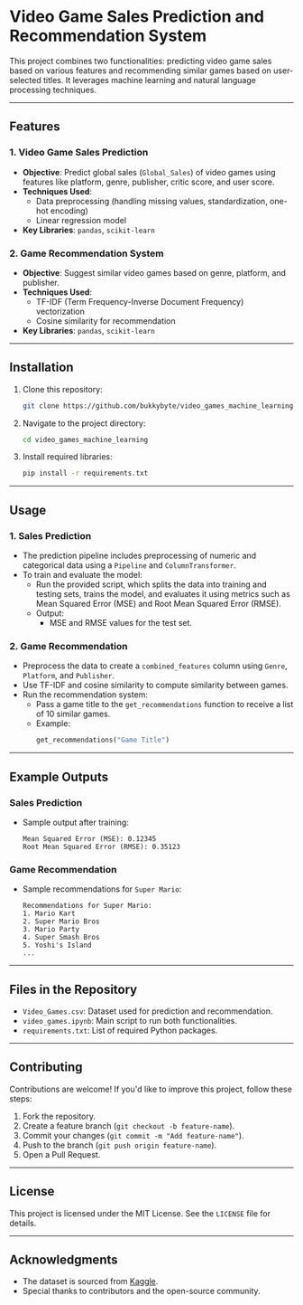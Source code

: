 # Video Game Sales Prediction and Recommendation System

This project combines two functionalities: predicting video game sales based on various features and recommending similar games based on user-selected titles. It leverages machine learning and natural language processing techniques.

---

## Features

### 1. **Video Game Sales Prediction**
   - **Objective**: Predict global sales (`Global_Sales`) of video games using features like platform, genre, publisher, critic score, and user score.
   - **Techniques Used**:
     - Data preprocessing (handling missing values, standardization, one-hot encoding)
     - Linear regression model
   - **Key Libraries**: `pandas`, `scikit-learn`

### 2. **Game Recommendation System**
   - **Objective**: Suggest similar video games based on genre, platform, and publisher.
   - **Techniques Used**:
     - TF-IDF (Term Frequency-Inverse Document Frequency) vectorization
     - Cosine similarity for recommendation
   - **Key Libraries**: `pandas`, `scikit-learn`

---

## Installation

1. Clone this repository:
   ```bash
   git clone https://github.com/bukkybyte/video_games_machine_learning.git
   ```
2. Navigate to the project directory:
   ```bash
   cd video_games_machine_learning
   ```
3. Install required libraries:
   ```bash
   pip install -r requirements.txt
   ```

---

## Usage

### 1. **Sales Prediction**
   - The prediction pipeline includes preprocessing of numeric and categorical data using a `Pipeline` and `ColumnTransformer`.
   - To train and evaluate the model:
     - Run the provided script, which splits the data into training and testing sets, trains the model, and evaluates it using metrics such as Mean Squared Error (MSE) and Root Mean Squared Error (RMSE).
     - Output: 
       - MSE and RMSE values for the test set.

### 2. **Game Recommendation**
   - Preprocess the data to create a `combined_features` column using `Genre`, `Platform`, and `Publisher`.
   - Use TF-IDF and cosine similarity to compute similarity between games.
   - Run the recommendation system:
     - Pass a game title to the `get_recommendations` function to receive a list of 10 similar games.
     - Example:
       ```python
       get_recommendations("Game Title")
       ```

---

## Example Outputs

### Sales Prediction
- Sample output after training:
  ```
  Mean Squared Error (MSE): 0.12345
  Root Mean Squared Error (RMSE): 0.35123
  ```

### Game Recommendation
- Sample recommendations for `Super Mario`:
  ```
  Recommendations for Super Mario:
  1. Mario Kart
  2. Super Mario Bros
  3. Mario Party
  4. Super Smash Bros
  5. Yoshi's Island
  ...
  ```

---

## Files in the Repository

- `Video_Games.csv`: Dataset used for prediction and recommendation.
- `video_games.ipynb`: Main script to run both functionalities.
- `requirements.txt`: List of required Python packages.

---

## Contributing

Contributions are welcome! If you'd like to improve this project, follow these steps:
1. Fork the repository.
2. Create a feature branch (`git checkout -b feature-name`).
3. Commit your changes (`git commit -m "Add feature-name"`).
4. Push to the branch (`git push origin feature-name`).
5. Open a Pull Request.

---

## License

This project is licensed under the MIT License. See the `LICENSE` file for details.

---

## Acknowledgments

- The dataset is sourced from [Kaggle](https://www.kaggle.com/datasets/thedevastator/video-game-sales-and-ratings).
- Special thanks to contributors and the open-source community.
